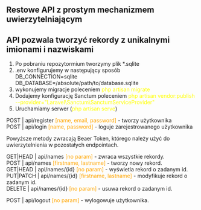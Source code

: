 ## Restowe API z prostym mechanizmem uwierzytelniającym
## API pozwala tworzyć rekordy z unikalnymi imionami i nazwiskami

1. Po pobraniu repozytormium tworzymy plik *.sqlite
2. .env konfigurujemy w następujący sposób <br>
   DB_CONNECTION=sqlite <br>
   DB_DATABASE=/absolute/path/to/database.sqlite
3. wykonujemy migracje poleceniem <span style="color:yellow">php artisan migrate </span>
4. Dodajemy konfigurację Sanctum poleceniem <span style="color:yellow">php artisan vendor:publish --provider="Laravel\Sanctum\SanctumServiceProvider"</span>
5. Uruchamiamy serwer (<span style="color:yellow">php artisan serve</span>)

POST      | api/register <span style="color:orange">[name, email, password]</span> - tworzy użytkownika <br>
POST      | api/login <span style="color:orange">[name, password]</span> - loguje zarejestrowanego użytkownika <br>

Powyższe metody zwracają Beaer Token, którego należy użyć do uwierzytelnienia w pozostałych endpointach. <br>

GET|HEAD  | api/names <span style="color:orange">[no param]</span> - zwraca wszystkie rekordy. <br>
POST      | api/names <span style="color:orange">[firstname, lastname]</span> - tworzy nowy rekord. <br>
GET|HEAD  | api/names/{id} <span style="color:orange">[no param]</span> - wyświetla rekord o zadanym id. <br>
PUT|PATCH | api/names/{id} <span style="color:orange">[firstname, lastname]</span> - modyfikuje rekord o zadanym id. <br>
DELETE    | api/names/{id} <span style="color:orange">[no param]</span> - usuwa rekord o zadanym id. <br>

POST      | api/logout <span style="color:orange">[no param]</span> - wylogowuje użytkownika. <br>
